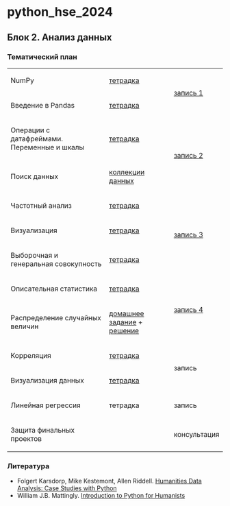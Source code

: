 # python_hse_2024
## Блок 2. Анализ данных

### Тематический план

<table><tr><td><p>NumPy</p>
</td><td><p><a href='https://github.com/AnnSenina/python_hse_2024/blob/main/notebooks/1_NumPy.ipynb'>тетрадка</a></p>
</td><td rowspan="2"><p><a href='https://youtube.com/live/1MvAEw1QpaU?feature=share'>запись 1</a></p>
</td>
</tr><tr><td><p>Введение в Pandas</p>
</td><td><p><a href='https://github.com/AnnSenina/python_hse_2024/blob/main/notebooks/2_pandas.ipynb'>тетрадка</a></p>
</td>
</tr><tr><td><p>Операции с датафреймами. Переменные и шкалы</p>
</td><td><p><a href='https://github.com/AnnSenina/python_hse_2024/blob/main/notebooks/3_pandas.ipynb'>тетрадка</a></p>
</td><td rowspan="2"><p><a href='https://youtube.com/live/L1m3y0V_yJQ?feature=share'>запись 2</a></p>
</td>
</tr><tr><td><p>Поиск данных</p>
</td><td><p><a href='https://github.com/AnnSenina/python_hse_2024/blob/main/notebooks/search_data.md'>коллекции данных</a></p>
</td>
</tr><tr><td><p>Частотный анализ</p>
</td><td><p><a href='https://github.com/AnnSenina/python_hse_2024/blob/main/notebooks/4_%D1%87%D0%B0%D1%81%D1%82%D0%BE%D1%82%D1%8B%2C_pandas.ipynb'>тетрадка</a></p>
</td><td rowspan="3"><p><a href='https://youtube.com/live/vag1DmL6I7o?feature=share'>запись 3</a></p>
</td>
</tr><tr><td><p>Визуализация</p>
</td><td><p><a href='https://github.com/AnnSenina/python_hse_2024/blob/main/notebooks/5_%D0%B1%D0%B0%D0%B7%D0%BE%D0%B2%D0%B0%D1%8F_%D0%B3%D1%80%D0%B0%D1%84%D0%B8%D0%BA%D0%B0.ipynb'>тетрадка</a></p>
</td>
</tr><tr><td><p>Выборочная и генеральная совокупность</p>
</td><td><p><a href='https://github.com/AnnSenina/python_hse_2024/blob/main/notebooks/6_%D0%B2%D1%8B%D0%B1%D0%BE%D1%80%D0%BA%D0%B8.ipynb'>тетрадка</a></p>
</td>
</tr><tr><td><p>Описательная статистика</p>
</td><td><p><a href='https://github.com/AnnSenina/python_hse_2024/blob/main/notebooks/7_%D0%9E%D0%BF%D0%B8%D1%81%D0%B0%D1%82%D0%B5%D0%BB%D1%8C%D0%BD%D1%8B%D0%B5_%D1%81%D1%82%D0%B0%D1%82%D0%B8%D1%81%D1%82%D0%B8%D0%BA%D0%B8.ipynb'>тетрадка</a></p>
</td><td rowspan="2"><p><a href='https://youtube.com/live/_8tEPjlhdRI?feature=share'>запись 4</a></p>
</td>
</tr><tr><td><p>Распределение случайных величин</p>
</td><td><p><a href='https://github.com/AnnSenina/python_hse_2024/blob/main/notebooks/%D0%94%D0%BE%D0%BC%D0%B0%D1%88%D0%BD%D0%B5%D0%B5_%D0%B7%D0%B0%D0%B4%D0%B0%D0%BD%D0%B8%D0%B5.ipynb'>домашнее задание</a> + <a href=''>решение</a></p>
</td>
</tr><tr><td><p>Корреляция</p>
</td><td><p><a href=''>тетрадка</a></p>
</td><td rowspan="2"><p>запись</a></p>
</td>
</tr><tr><td><p>Визуализация данных</p>
</td><td><p><a href=''>тетрадка</a></p>
</td>
</tr><tr><td><p>Линейная регрессия</p>
</td><td><p>тетрадка</p>
</td><td><p>запись</p>
</td>
</tr><tr><td><p>Защита финальных проектов</p>
</td><td><p><br></p>
</td><td><p>консультация</p>
</td>
</tr>
</table>

### Литература
- Folgert Karsdorp, Mike Kestemont, Allen Riddell. [Humanities Data Analysis: Case Studies with Python](https://www.humanitiesdataanalysis.org/index.html)
- William J.B. Mattingly. [Introduction to Python for Humanists](http://python-textbook.pythonhumanities.com/intro.html)
